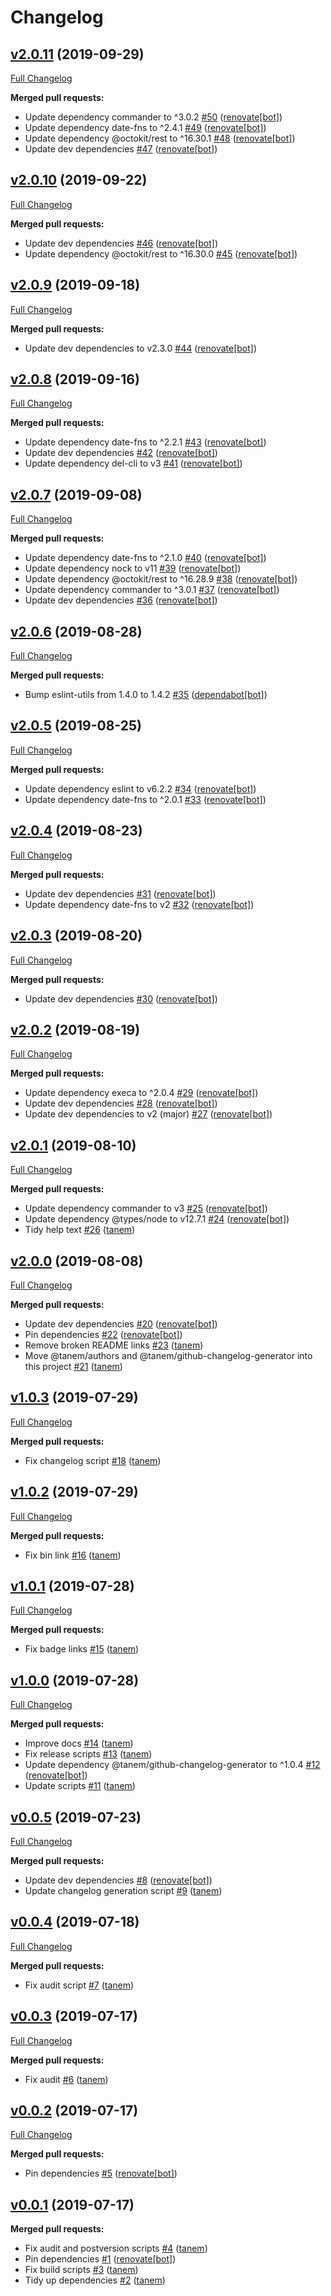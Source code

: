 # Changelog

## [v2.0.11](https://github.com/tanem/tanem-scripts/tree/v2.0.11) (2019-09-29)
[Full Changelog](https://github.com/tanem/tanem-scripts/compare/v2.0.10...v2.0.11)

**Merged pull requests:**

- Update dependency commander to ^3.0.2 [#50](https://github.com/tanem/tanem-scripts/pull/50) ([renovate[bot]](https://github.com/apps/renovate))
- Update dependency date-fns to ^2.4.1 [#49](https://github.com/tanem/tanem-scripts/pull/49) ([renovate[bot]](https://github.com/apps/renovate))
- Update dependency @octokit/rest to ^16.30.1 [#48](https://github.com/tanem/tanem-scripts/pull/48) ([renovate[bot]](https://github.com/apps/renovate))
- Update dev dependencies [#47](https://github.com/tanem/tanem-scripts/pull/47) ([renovate[bot]](https://github.com/apps/renovate))

## [v2.0.10](https://github.com/tanem/tanem-scripts/tree/v2.0.10) (2019-09-22)
[Full Changelog](https://github.com/tanem/tanem-scripts/compare/v2.0.9...v2.0.10)

**Merged pull requests:**

- Update dev dependencies [#46](https://github.com/tanem/tanem-scripts/pull/46) ([renovate[bot]](https://github.com/apps/renovate))
- Update dependency @octokit/rest to ^16.30.0 [#45](https://github.com/tanem/tanem-scripts/pull/45) ([renovate[bot]](https://github.com/apps/renovate))

## [v2.0.9](https://github.com/tanem/tanem-scripts/tree/v2.0.9) (2019-09-18)
[Full Changelog](https://github.com/tanem/tanem-scripts/compare/v2.0.8...v2.0.9)

**Merged pull requests:**

- Update dev dependencies to v2.3.0 [#44](https://github.com/tanem/tanem-scripts/pull/44) ([renovate[bot]](https://github.com/apps/renovate))

## [v2.0.8](https://github.com/tanem/tanem-scripts/tree/v2.0.8) (2019-09-16)
[Full Changelog](https://github.com/tanem/tanem-scripts/compare/v2.0.7...v2.0.8)

**Merged pull requests:**

- Update dependency date-fns to ^2.2.1 [#43](https://github.com/tanem/tanem-scripts/pull/43) ([renovate[bot]](https://github.com/apps/renovate))
- Update dev dependencies [#42](https://github.com/tanem/tanem-scripts/pull/42) ([renovate[bot]](https://github.com/apps/renovate))
- Update dependency del-cli to v3 [#41](https://github.com/tanem/tanem-scripts/pull/41) ([renovate[bot]](https://github.com/apps/renovate))

## [v2.0.7](https://github.com/tanem/tanem-scripts/tree/v2.0.7) (2019-09-08)
[Full Changelog](https://github.com/tanem/tanem-scripts/compare/v2.0.6...v2.0.7)

**Merged pull requests:**

- Update dependency date-fns to ^2.1.0 [#40](https://github.com/tanem/tanem-scripts/pull/40) ([renovate[bot]](https://github.com/apps/renovate))
- Update dependency nock to v11 [#39](https://github.com/tanem/tanem-scripts/pull/39) ([renovate[bot]](https://github.com/apps/renovate))
- Update dependency @octokit/rest to ^16.28.9 [#38](https://github.com/tanem/tanem-scripts/pull/38) ([renovate[bot]](https://github.com/apps/renovate))
- Update dependency commander to ^3.0.1 [#37](https://github.com/tanem/tanem-scripts/pull/37) ([renovate[bot]](https://github.com/apps/renovate))
- Update dev dependencies [#36](https://github.com/tanem/tanem-scripts/pull/36) ([renovate[bot]](https://github.com/apps/renovate))

## [v2.0.6](https://github.com/tanem/tanem-scripts/tree/v2.0.6) (2019-08-28)
[Full Changelog](https://github.com/tanem/tanem-scripts/compare/v2.0.5...v2.0.6)

**Merged pull requests:**

- Bump eslint-utils from 1.4.0 to 1.4.2 [#35](https://github.com/tanem/tanem-scripts/pull/35) ([dependabot[bot]](https://github.com/apps/dependabot))

## [v2.0.5](https://github.com/tanem/tanem-scripts/tree/v2.0.5) (2019-08-25)
[Full Changelog](https://github.com/tanem/tanem-scripts/compare/v2.0.4...v2.0.5)

**Merged pull requests:**

- Update dependency eslint to v6.2.2 [#34](https://github.com/tanem/tanem-scripts/pull/34) ([renovate[bot]](https://github.com/apps/renovate))
- Update dependency date-fns to ^2.0.1 [#33](https://github.com/tanem/tanem-scripts/pull/33) ([renovate[bot]](https://github.com/apps/renovate))

## [v2.0.4](https://github.com/tanem/tanem-scripts/tree/v2.0.4) (2019-08-23)
[Full Changelog](https://github.com/tanem/tanem-scripts/compare/v2.0.3...v2.0.4)

**Merged pull requests:**

- Update dev dependencies [#31](https://github.com/tanem/tanem-scripts/pull/31) ([renovate[bot]](https://github.com/apps/renovate))
- Update dependency date-fns to v2 [#32](https://github.com/tanem/tanem-scripts/pull/32) ([renovate[bot]](https://github.com/apps/renovate))

## [v2.0.3](https://github.com/tanem/tanem-scripts/tree/v2.0.3) (2019-08-20)
[Full Changelog](https://github.com/tanem/tanem-scripts/compare/v2.0.2...v2.0.3)

**Merged pull requests:**

- Update dev dependencies [#30](https://github.com/tanem/tanem-scripts/pull/30) ([renovate[bot]](https://github.com/apps/renovate))

## [v2.0.2](https://github.com/tanem/tanem-scripts/tree/v2.0.2) (2019-08-19)
[Full Changelog](https://github.com/tanem/tanem-scripts/compare/v2.0.1...v2.0.2)

**Merged pull requests:**

- Update dependency execa to ^2.0.4 [#29](https://github.com/tanem/tanem-scripts/pull/29) ([renovate[bot]](https://github.com/apps/renovate))
- Update dev dependencies [#28](https://github.com/tanem/tanem-scripts/pull/28) ([renovate[bot]](https://github.com/apps/renovate))
- Update dev dependencies to v2 (major) [#27](https://github.com/tanem/tanem-scripts/pull/27) ([renovate[bot]](https://github.com/apps/renovate))

## [v2.0.1](https://github.com/tanem/tanem-scripts/tree/v2.0.1) (2019-08-10)
[Full Changelog](https://github.com/tanem/tanem-scripts/compare/v2.0.0...v2.0.1)

**Merged pull requests:**

- Update dependency commander to v3 [#25](https://github.com/tanem/tanem-scripts/pull/25) ([renovate[bot]](https://github.com/apps/renovate))
- Update dependency @types/node to v12.7.1 [#24](https://github.com/tanem/tanem-scripts/pull/24) ([renovate[bot]](https://github.com/apps/renovate))
- Tidy help text [#26](https://github.com/tanem/tanem-scripts/pull/26) ([tanem](https://github.com/tanem))

## [v2.0.0](https://github.com/tanem/tanem-scripts/tree/v2.0.0) (2019-08-08)
[Full Changelog](https://github.com/tanem/tanem-scripts/compare/v1.0.3...v2.0.0)

**Merged pull requests:**

- Update dev dependencies [#20](https://github.com/tanem/tanem-scripts/pull/20) ([renovate[bot]](https://github.com/apps/renovate))
- Pin dependencies [#22](https://github.com/tanem/tanem-scripts/pull/22) ([renovate[bot]](https://github.com/apps/renovate))
- Remove broken README links [#23](https://github.com/tanem/tanem-scripts/pull/23) ([tanem](https://github.com/tanem))
- Move @tanem/authors and @tanem/github-changelog-generator into this project [#21](https://github.com/tanem/tanem-scripts/pull/21) ([tanem](https://github.com/tanem))

## [v1.0.3](https://github.com/tanem/tanem-scripts/tree/v1.0.3) (2019-07-29)
[Full Changelog](https://github.com/tanem/tanem-scripts/compare/v1.0.2...v1.0.3)

**Merged pull requests:**

- Fix changelog script [#18](https://github.com/tanem/tanem-scripts/pull/18) ([tanem](https://github.com/tanem))

## [v1.0.2](https://github.com/tanem/tanem-scripts/tree/v1.0.2) (2019-07-29)
[Full Changelog](https://github.com/tanem/tanem-scripts/compare/v1.0.1...v1.0.2)

**Merged pull requests:**

- Fix bin link [#16](https://github.com/tanem/tanem-scripts/pull/16) ([tanem](https://github.com/tanem))

## [v1.0.1](https://github.com/tanem/tanem-scripts/tree/v1.0.1) (2019-07-28)
[Full Changelog](https://github.com/tanem/tanem-scripts/compare/v1.0.0...v1.0.1)

**Merged pull requests:**

- Fix badge links [#15](https://github.com/tanem/tanem-scripts/pull/15) ([tanem](https://github.com/tanem))

## [v1.0.0](https://github.com/tanem/tanem-scripts/tree/v1.0.0) (2019-07-28)
[Full Changelog](https://github.com/tanem/tanem-scripts/compare/v0.0.5...v1.0.0)

**Merged pull requests:**

- Improve docs [#14](https://github.com/tanem/tanem-scripts/pull/14) ([tanem](https://github.com/tanem))
- Fix release scripts [#13](https://github.com/tanem/tanem-scripts/pull/13) ([tanem](https://github.com/tanem))
- Update dependency @tanem/github-changelog-generator to ^1.0.4 [#12](https://github.com/tanem/tanem-scripts/pull/12) ([renovate[bot]](https://github.com/apps/renovate))
- Update scripts [#11](https://github.com/tanem/tanem-scripts/pull/11) ([tanem](https://github.com/tanem))

## [v0.0.5](https://github.com/tanem/tanem-scripts/tree/v0.0.5) (2019-07-23)
[Full Changelog](https://github.com/tanem/tanem-scripts/compare/v0.0.4...v0.0.5)

**Merged pull requests:**

- Update dev dependencies [#8](https://github.com/tanem/tanem-scripts/pull/8) ([renovate[bot]](https://github.com/apps/renovate))
- Update changelog generation script [#9](https://github.com/tanem/tanem-scripts/pull/9) ([tanem](https://github.com/tanem))

## [v0.0.4](https://github.com/tanem/tanem-scripts/tree/v0.0.4) (2019-07-18)
[Full Changelog](https://github.com/tanem/tanem-scripts/compare/v0.0.3...v0.0.4)

**Merged pull requests:**

- Fix audit script [#7](https://github.com/tanem/tanem-scripts/pull/7) ([tanem](https://github.com/tanem))

## [v0.0.3](https://github.com/tanem/tanem-scripts/tree/v0.0.3) (2019-07-17)
[Full Changelog](https://github.com/tanem/tanem-scripts/compare/v0.0.2...v0.0.3)

**Merged pull requests:**

- Fix audit [#6](https://github.com/tanem/tanem-scripts/pull/6) ([tanem](https://github.com/tanem))

## [v0.0.2](https://github.com/tanem/tanem-scripts/tree/v0.0.2) (2019-07-17)
[Full Changelog](https://github.com/tanem/tanem-scripts/compare/v0.0.1...v0.0.2)

**Merged pull requests:**

- Pin dependencies [#5](https://github.com/tanem/tanem-scripts/pull/5) ([renovate[bot]](https://github.com/apps/renovate))

## [v0.0.1](https://github.com/tanem/tanem-scripts/tree/v0.0.1) (2019-07-17)

**Merged pull requests:**

- Fix audit and postversion scripts [#4](https://github.com/tanem/tanem-scripts/pull/4) ([tanem](https://github.com/tanem))
- Pin dependencies [#1](https://github.com/tanem/tanem-scripts/pull/1) ([renovate[bot]](https://github.com/apps/renovate))
- Fix build scripts [#3](https://github.com/tanem/tanem-scripts/pull/3) ([tanem](https://github.com/tanem))
- Tidy up dependencies [#2](https://github.com/tanem/tanem-scripts/pull/2) ([tanem](https://github.com/tanem))
